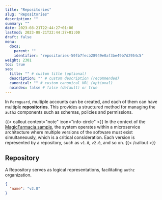 ```yaml
---
title: "Repositories"
slug: "Repositories"
description: ""
summary: ""
date: 2023-08-21T22:44:27+01:00
lastmod: 2023-08-21T22:44:27+01:00
draft: false
menu:
  docs:
    parent: ""
    identifier: "repositories-50fb7fecb28949e0af3be49b7d2954c5"
weight: 2301
toc: true
seo:
  title: "" # custom title (optional)
  description: "" # custom description (recommended)
  canonical: "" # custom canonical URL (optional)
  noindex: false # false (default) or true
---
```


In `Permguard`, multiple accounts can be created, and each of them can have multiple **repositories**. This provides a structured method for managing the `authz` components such as schemas, policies and permissions.

{{< callout context="note" icon="info-circle" >}}
In the context of the [MagicFarmacia sample](/docs/0.1/overview/adoption-through-example#integration-use-case-pharmacy-branch-management), the system operates within a microservice architecture where multiple versions of the software must exist simultaneously, which is a critical consideration. Each version is represented by a repository, such as `v1.0`, `v2.0`, and so on.
{{< /callout >}}

## Repository

A Repository serves as logical representations, facilitating `authz` organization.

```json
{
  "name": "v2.0"
}
```
